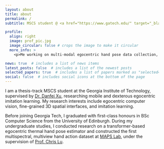 ```yaml
---
layout: about
title: about
permalink: /
subtitle: MSCS student @ <a href="https://www.gatech.edu/" target="_blank">Georgia Tech</a>

profile:
  align: right
  image: prof_pic.jpg
  image_circular: false # crops the image to make it circular
  more_info: >
    <p>Me working on multi-modal egocentric hand pose data collection, 2023</p>

news: true  # includes a list of news items
latest_posts: false  # includes a list of the newest posts
selected_papers: true  # includes a list of papers marked as "selected={true}"
social: false  # includes social icons at the bottom of the page
---
```


I am a thesis-track MSCS student at the Georgia Institute of Technology, supervised by [Dr. Danfei Xu](https://faculty.cc.gatech.edu/~danfei/), researching mobile and dexterous egocentric imitation learning. My research interests include egocentric computer vision, fine-grained 3D spatial interfaces, and imitation learning.

Before joining Georgia Tech, I graduated with first-class honours in BSc Computer Science from the University of Edinburgh. During my undergraduate studies, I conducted research on a transformer-based egocentric thermal hand pose estimator and constructed the first multispectral, multiview hand action dataset at [MAPS Lab](https://maps-lab.github.io/), under the supervision of [Prof. Chris Lu](https://christopherlu.github.io/).
